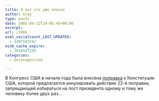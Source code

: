 ```yaml
---
title: А вот это уже опасно
author: Gray
type: posts
date: 2003-04-12T14:05:45+00:00
excerpt:
url: /2865
esml_socialcount_LAST_UPDATED:
  - 1497183242
essb_cache_expire:
  - 1616567293
categories:
  - Uncategorized

---
```








В Конгресс США в начале года была внесена <a href="http://thomas.loc.gov/cgi-bin/query/z?c108:H.J.RES.11.IH:" target="_blank">поправка</a> к Конституции США, которой предлагается аннулировать действие 22-й поправки, запрещающей избираться на пост президента одному и тому же человеку более двух раз&#8230;